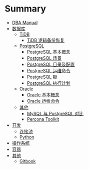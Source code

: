 # Summary

* [DBA Manual](README.md)
* [数据库](databases/README.md)
  * [TiDB]()
    * [TiDB 逻辑备份恢复](databases/tidb_logical_backup_restore.md)
  * [PostgreSQL]()
    * [PostgreSQL 基本概念](databases/pg_define.md)
    * [PostgreSQL 场景](databases/pg_scenes.md)
    * [PostgreSQL 目录及配置](databases/pg_dir_config.md)
    * [PostgreSQL 运维命令](databases/pg_command.md)
    * [PostgreSQL 锁](databases/pg_lock.md)
    * [PostgreSQL 执行计划](databases/pg_explain.md)
  * [Oracle]()
    * [Oracle 基本概念](databases/oracle_concept.md)
    * [Oracle 运维命令](databases/oracle_command.md)
  * [其他]()
    * [MySQL 与 PostgreSQL 对比](databases/mysql_vs_pg.md)
    * [Percona Toolkit](databases/percona_toolkits.md)
* [开发]()
  * [连接池](develop/connections.md)
  * [Python](develop/install.md)
* [操作系统](os/README.md)
* [容器](docker/README.md)
* [其他](others/README.md)
  * [Gitbook](others/gitbook.md)
